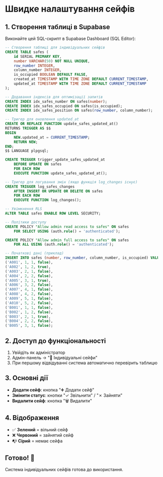 # Швидке налаштування сейфів

## 1. Створення таблиці в Supabase

Виконайте цей SQL-скрипт в Supabase Dashboard (SQL Editor):

```sql
-- Створення таблиці для індивідуальних сейфів
CREATE TABLE safes (
    id SERIAL PRIMARY KEY,
    number VARCHAR(50) NOT NULL UNIQUE,
    row_number INTEGER,
    column_number INTEGER,
    is_occupied BOOLEAN DEFAULT FALSE,
    created_at TIMESTAMP WITH TIME ZONE DEFAULT CURRENT_TIMESTAMP,
    updated_at TIMESTAMP WITH TIME ZONE DEFAULT CURRENT_TIMESTAMP
);

-- Додавання індексів для оптимізації запитів
CREATE INDEX idx_safes_number ON safes(number);
CREATE INDEX idx_safes_occupied ON safes(is_occupied);
CREATE INDEX idx_safes_position ON safes(row_number, column_number);

-- Тригер для оновлення updated_at
CREATE OR REPLACE FUNCTION update_safes_updated_at()
RETURNS TRIGGER AS $$
BEGIN
    NEW.updated_at = CURRENT_TIMESTAMP;
    RETURN NEW;
END;
$$ LANGUAGE plpgsql;

CREATE TRIGGER trigger_update_safes_updated_at
    BEFORE UPDATE ON safes
    FOR EACH ROW
    EXECUTE FUNCTION update_safes_updated_at();

-- Тригер для логування змін (якщо функція log_changes існує)
CREATE TRIGGER log_safes_changes
    AFTER INSERT OR UPDATE OR DELETE ON safes
    FOR EACH ROW
    EXECUTE FUNCTION log_changes();

-- Увімкнення RLS
ALTER TABLE safes ENABLE ROW LEVEL SECURITY;

-- Політики доступу
CREATE POLICY "Allow admin read access to safes" ON safes
    FOR SELECT USING (auth.role() = 'authenticated');

CREATE POLICY "Allow admin full access to safes" ON safes
    FOR ALL USING (auth.role() = 'authenticated');

-- Початкові дані (приклад)
INSERT INTO safes (number, row_number, column_number, is_occupied) VALUES
('A001', 1, 1, false),
('A002', 1, 2, true),
('A003', 2, 1, false),
('A004', 2, 2, false),
('A005', 3, 1, true),
('A006', 3, 2, false),
('A007', 4, 1, false),
('A008', 4, 2, false),
('A009', 5, 1, false),
('A010', 5, 2, false),
('B001', 1, 1, false),
('B002', 1, 2, false),
('B003', 2, 1, true),
('B004', 2, 2, false),
('B005', 3, 1, false);
```

## 2. Доступ до функціональності

1. Увійдіть як адміністратор
2. Адмін-панель → "🏧 Індивідуальні сейфи"
3. При першому відвідуванні система автоматично перевірить таблицю

## 3. Основні дії

- **Додати сейф**: кнопка "➕ Додати сейф"
- **Змінити статус**: кнопки "✓ Звільнити" / "✗ Зайняти"
- **Видалити сейф**: кнопка "🗑️ Видалити"

## 4. Відображення

- ✅ **Зелений** = вільний сейф
- ❌ **Червоний** = зайнятий сейф
- 📭 **Сірий** = немає сейфа

## Готово! 🎉

Система індивідуальних сейфів готова до використання.
